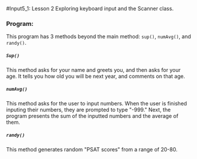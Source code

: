 #Input5_1: Lesson 2
Exploring keyboard input and the Scanner class.

### Program:
This program has 3 methods beyond the main method: `sup()`, `numAvg()`, and `randy()`.

##### `Sup()`
This method asks for your name and greets you, and then asks for your age.  It tells you how old you will be next year, and comments on that age.

##### `numAvg()`
This method asks for the user to input numbers.  When the user is finished inputing their numbers, they are prompted to type "-999."  Next, the program presents the sum of the inputted numbers and the average of them.

##### `randy()`
This method generates random "PSAT scores" from a range of 20-80.
